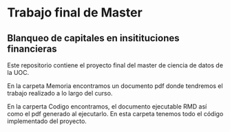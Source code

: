 # Trabajo final de Master

## Blanqueo de capitales en insitituciones financieras

Este repositorio contiene el proyecto final del master de ciencia de datos de la UOC.

En la carpeta Memoria encontramos un documento pdf donde tendremos el trabajo realizado a lo largo del curso. 

En la carperta Codigo encontramos, el documento ejecutable RMD así como el pdf generado al ejecutarlo. En esta carpeta tenemos todo el código implementado del proyecto.

